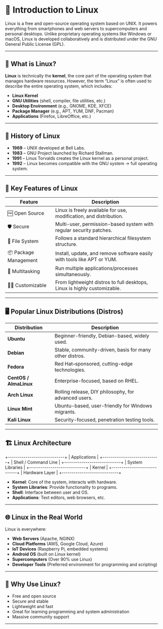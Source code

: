 # 🐧 Introduction to Linux

Linux is a free and open-source operating system based on UNIX. It powers everything from smartphones and web servers to supercomputers and personal desktops. Unlike proprietary operating systems like Windows or macOS, Linux is developed collaboratively and is distributed under the GNU General Public License (GPL).

---

## 📘 What is Linux?

**Linux** is technically the **kernel**, the core part of the operating system that manages hardware resources. However, the term “Linux” is often used to describe the entire operating system, which includes:

- **Linux Kernel**
- **GNU Utilities** (shell, compiler, file utilities, etc.)
- **Desktop Environment** (e.g., GNOME, KDE, XFCE)
- **Package Manager** (e.g., APT, YUM, DNF, Pacman)
- **Applications** (Firefox, LibreOffice, etc.)

---

## 📜 History of Linux

- **1969** – UNIX developed at Bell Labs.
- **1983** – GNU Project launched by Richard Stallman.
- **1991** – Linus Torvalds creates the Linux kernel as a personal project.
- **1992** – Linux becomes compatible with the GNU system → full operating system.

---

## 🔑 Key Features of Linux

| Feature | Description |
|--------|-------------|
| 🆓 Open Source | Linux is freely available for use, modification, and distribution. |
| 🛡️ Secure | Multi-user, permission-based system with regular security patches. |
| 📁 File System | Follows a standard hierarchical filesystem structure. |
| 📦 Package Management | Install, update, and remove software easily with tools like APT or YUM. |
| 🔄 Multitasking | Run multiple applications/processes simultaneously. |
| 👨‍💻 Customizable | From lightweight distros to full desktops, Linux is highly customizable. |

---

## 🖥️ Popular Linux Distributions (Distros)

| Distribution | Description |
|--------------|-------------|
| **Ubuntu** | Beginner-friendly, Debian-based, widely used. |
| **Debian** | Stable, community-driven, basis for many other distros. |
| **Fedora** | Red Hat–sponsored, cutting-edge technologies. |
| **CentOS / AlmaLinux** | Enterprise-focused, based on RHEL. |
| **Arch Linux** | Rolling release, DIY philosophy, for advanced users. |
| **Linux Mint** | Ubuntu-based, user-friendly for Windows migrants. |
| **Kali Linux** | Security-focused, penetration testing tools. |

---

## 🏗️ Linux Architecture

+-----------------------------+
| Applications |
+-----------------------------+
| Shell / Command Line |
+-----------------------------+
| System Libraries |
+-----------------------------+
| Kernel |
+-----------------------------+
| Hardware Layer |
+-----------------------------+


- **Kernel**: Core of the system, interacts with hardware.
- **System Libraries**: Provide functionality to programs.
- **Shell**: Interface between user and OS.
- **Applications**: Text editors, web browsers, etc.

---

## 🌐 Linux in the Real World

Linux is everywhere:

- **Web Servers** (Apache, NGINX)
- **Cloud Platforms** (AWS, Google Cloud, Azure)
- **IoT Devices** (Raspberry Pi, embedded systems)
- **Android OS** (built on Linux kernel)
- **Supercomputers** (Over 90% use Linux)
- **Developer Tools** (Preferred environment for programming and scripting)

---

## 🔧 Why Use Linux?

- Free and open source
- Secure and stable
- Lightweight and fast
- Great for learning programming and system administration
- Massive community support

---



